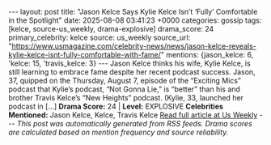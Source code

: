 --- layout: post title: "Jason Kelce Says Kylie Kelce Isn’t ‘Fully’ Comfortable in the Spotlight" date: 2025-08-08 03:41:23 +0000 categories: gossip tags: [kelce, source-us_weekly, drama-explosive] drama_score: 24 primary_celebrity: kelce source: us_weekly source_url: "https://www.usmagazine.com/celebrity-news/news/jason-kelce-reveals-kylie-kelce-isnt-fully-comfortable-with-fame/" mentions: {jason_kelce: 6, 'kelce: 15, 'travis_kelce: 3} --- Jason Kelce thinks his wife, Kylie Kelce, is still learning to embrace fame despite her recent podcast success. Jason, 37, quipped on the Thursday, August 7, episode of the “Exciting Mics” podcast that Kylie’s podcast, “Not Gonna Lie,” is “better” than his and brother Travis Kelce’s “New Heights” podcast. (Kylie, 33, launched her podcast in […] **Drama Score:** 24 | **Level:** EXPLOSIVE **Celebrities Mentioned:** Jason Kelce, Kelce, Travis Kelce [Read full article at Us Weekly](https://www.usmagazine.com/celebrity-news/news/jason-kelce-reveals-kylie-kelce-isnt-fully-comfortable-with-fame/) --- *This post was automatically generated from RSS feeds. Drama scores are calculated based on mention frequency and source reliability.*